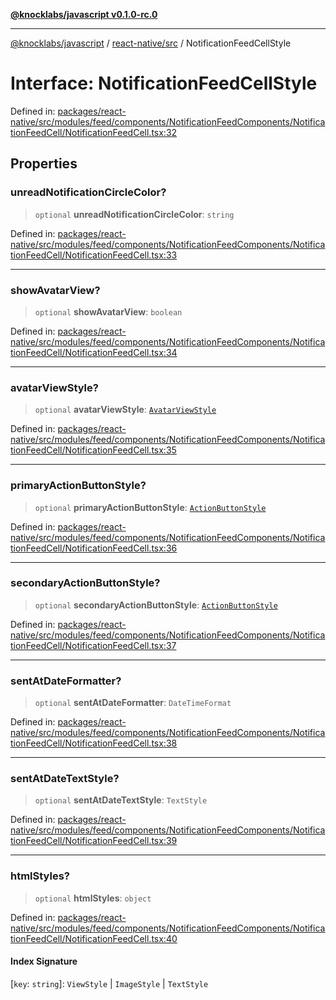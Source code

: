 [**@knocklabs/javascript v0.1.0-rc.0**](../../../README.md)

***

[@knocklabs/javascript](../../../modules.md) / [react-native/src](../README.md) / NotificationFeedCellStyle

# Interface: NotificationFeedCellStyle

Defined in: [packages/react-native/src/modules/feed/components/NotificationFeedComponents/NotificationFeedCell/NotificationFeedCell.tsx:32](https://github.com/knocklabs/javascript/blob/main/packages/react-native/src/modules/feed/components/NotificationFeedComponents/NotificationFeedCell/NotificationFeedCell.tsx#L32)

## Properties

### unreadNotificationCircleColor?

> `optional` **unreadNotificationCircleColor**: `string`

Defined in: [packages/react-native/src/modules/feed/components/NotificationFeedComponents/NotificationFeedCell/NotificationFeedCell.tsx:33](https://github.com/knocklabs/javascript/blob/main/packages/react-native/src/modules/feed/components/NotificationFeedComponents/NotificationFeedCell/NotificationFeedCell.tsx#L33)

***

### showAvatarView?

> `optional` **showAvatarView**: `boolean`

Defined in: [packages/react-native/src/modules/feed/components/NotificationFeedComponents/NotificationFeedCell/NotificationFeedCell.tsx:34](https://github.com/knocklabs/javascript/blob/main/packages/react-native/src/modules/feed/components/NotificationFeedComponents/NotificationFeedCell/NotificationFeedCell.tsx#L34)

***

### avatarViewStyle?

> `optional` **avatarViewStyle**: [`AvatarViewStyle`](AvatarViewStyle.md)

Defined in: [packages/react-native/src/modules/feed/components/NotificationFeedComponents/NotificationFeedCell/NotificationFeedCell.tsx:35](https://github.com/knocklabs/javascript/blob/main/packages/react-native/src/modules/feed/components/NotificationFeedComponents/NotificationFeedCell/NotificationFeedCell.tsx#L35)

***

### primaryActionButtonStyle?

> `optional` **primaryActionButtonStyle**: [`ActionButtonStyle`](ActionButtonStyle.md)

Defined in: [packages/react-native/src/modules/feed/components/NotificationFeedComponents/NotificationFeedCell/NotificationFeedCell.tsx:36](https://github.com/knocklabs/javascript/blob/main/packages/react-native/src/modules/feed/components/NotificationFeedComponents/NotificationFeedCell/NotificationFeedCell.tsx#L36)

***

### secondaryActionButtonStyle?

> `optional` **secondaryActionButtonStyle**: [`ActionButtonStyle`](ActionButtonStyle.md)

Defined in: [packages/react-native/src/modules/feed/components/NotificationFeedComponents/NotificationFeedCell/NotificationFeedCell.tsx:37](https://github.com/knocklabs/javascript/blob/main/packages/react-native/src/modules/feed/components/NotificationFeedComponents/NotificationFeedCell/NotificationFeedCell.tsx#L37)

***

### sentAtDateFormatter?

> `optional` **sentAtDateFormatter**: `DateTimeFormat`

Defined in: [packages/react-native/src/modules/feed/components/NotificationFeedComponents/NotificationFeedCell/NotificationFeedCell.tsx:38](https://github.com/knocklabs/javascript/blob/main/packages/react-native/src/modules/feed/components/NotificationFeedComponents/NotificationFeedCell/NotificationFeedCell.tsx#L38)

***

### sentAtDateTextStyle?

> `optional` **sentAtDateTextStyle**: `TextStyle`

Defined in: [packages/react-native/src/modules/feed/components/NotificationFeedComponents/NotificationFeedCell/NotificationFeedCell.tsx:39](https://github.com/knocklabs/javascript/blob/main/packages/react-native/src/modules/feed/components/NotificationFeedComponents/NotificationFeedCell/NotificationFeedCell.tsx#L39)

***

### htmlStyles?

> `optional` **htmlStyles**: `object`

Defined in: [packages/react-native/src/modules/feed/components/NotificationFeedComponents/NotificationFeedCell/NotificationFeedCell.tsx:40](https://github.com/knocklabs/javascript/blob/main/packages/react-native/src/modules/feed/components/NotificationFeedComponents/NotificationFeedCell/NotificationFeedCell.tsx#L40)

#### Index Signature

\[`key`: `string`\]: `ViewStyle` \| `ImageStyle` \| `TextStyle`
